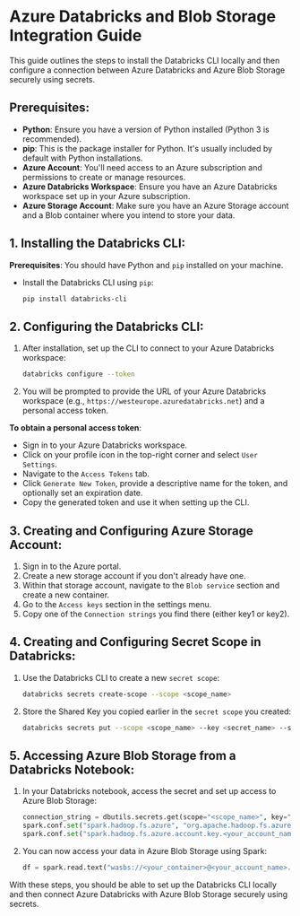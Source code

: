 # Azure Databricks and Blob Storage Integration Guide

This guide outlines the steps to install the Databricks CLI locally and then configure a connection between Azure Databricks and Azure Blob Storage securely using secrets.

## Prerequisites:

- **Python**: Ensure you have a version of Python installed (Python 3 is recommended).
- **pip**: This is the package installer for Python. It's usually included by default with Python installations.
- **Azure Account**: You'll need access to an Azure subscription and permissions to create or manage resources.
- **Azure Databricks Workspace**: Ensure you have an Azure Databricks workspace set up in your Azure subscription.
- **Azure Storage Account**: Make sure you have an Azure Storage account and a Blob container where you intend to store your data.


## 1. Installing the Databricks CLI:

**Prerequisites**: You should have Python and `pip` installed on your machine.

- Install the Databricks CLI using `pip`:

  ```bash
  pip install databricks-cli
  ```

## 2. Configuring the Databricks CLI:

1. After installation, set up the CLI to connect to your Azure Databricks workspace:
   
   ```bash
   databricks configure --token
   ```

2. You will be prompted to provide the URL of your Azure Databricks workspace (e.g., `https://westeurope.azuredatabricks.net`) and a personal access token.

**To obtain a personal access token**:

- Sign in to your Azure Databricks workspace.
- Click on your profile icon in the top-right corner and select `User Settings`.
- Navigate to the `Access Tokens` tab.
- Click `Generate New Token`, provide a descriptive name for the token, and optionally set an expiration date.
- Copy the generated token and use it when setting up the CLI.

## 3. Creating and Configuring Azure Storage Account:

1. Sign in to the Azure portal.
2. Create a new storage account if you don't already have one.
3. Within that storage account, navigate to the `Blob service` section and create a new container.
4. Go to the `Access keys` section in the settings menu.
5. Copy one of the `Connection strings` you find there (either key1 or key2).

## 4. Creating and Configuring Secret Scope in Databricks:

1. Use the Databricks CLI to create a new `secret scope`:
   
   ```bash
   databricks secrets create-scope --scope <scope_name>
   ```

2. Store the Shared Key you copied earlier in the `secret scope` you created:

   ```bash
   databricks secrets put --scope <scope_name> --key <secret_name> --string-value "<Copied_Connection_String>"
   ```

## 5. Accessing Azure Blob Storage from a Databricks Notebook:

1. In your Databricks notebook, access the secret and set up access to Azure Blob Storage:

   ```python
   connection_string = dbutils.secrets.get(scope="<scope_name>", key="<secret_name>")
   spark.conf.set("spark.hadoop.fs.azure", "org.apache.hadoop.fs.azure.NativeAzureFileSystem")
   spark.conf.set("spark.hadoop.fs.azure.account.key.<your_account_name>.blob.core.windows.net", connection_string)
   ```

2. You can now access your data in Azure Blob Storage using Spark:

   ```python
   df = spark.read.text("wasbs://<your_container>@<your_account_name>.blob.core.windows.net/<file_path>")
   ```

With these steps, you should be able to set up the Databricks CLI locally and then connect Azure Databricks with Azure Blob Storage securely using secrets.